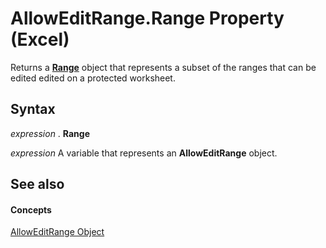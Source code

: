 
# AllowEditRange.Range Property (Excel)

Returns a  **[Range](b8207778-0dcc-4570-1234-f130532cc8cd.md)** object that represents a subset of the ranges that can be edited edited on a protected worksheet.


## Syntax

 _expression_ . **Range**

 _expression_ A variable that represents an **AllowEditRange** object.


## See also


#### Concepts


[AllowEditRange Object](2bfd80d1-3a59-162e-194a-8699ca6b0d4b.md)
